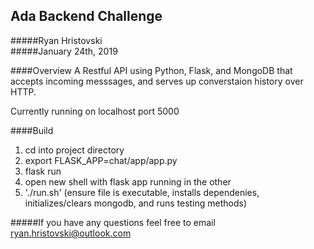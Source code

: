 ## Ada Backend Challenge

#####Ryan Hristovski  
#####January 24th, 2019

####Overview
A Restful API using Python, Flask, and MongoDB that accepts incoming messsages, and serves up
converstaion history over HTTP.

Currently running on localhost port 5000


####Build
1. cd into project directory
2. export FLASK_APP=chat/app/app.py
3. flask run
4. open new shell with flask app running in the other
5. './run.sh' (ensure file is executable, installs dependenies, initializes/clears mongodb, and runs testing methods)



#####If you have any questions feel free to email ryan.hristovski@outlook.com
